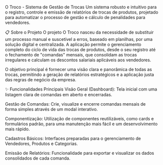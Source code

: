 O Troco - Sistema de Gestão de Trocas
Um sistema robusto e intuitivo para o registro, controle e emissão de relatórios de trocas de produtos, projetado para automatizar o processo de gestão e cálculo de penalidades para vendedores.

📋 Sobre o Projeto
O projeto O Troco nasceu da necessidade de substituir um processo manual e suscetível a erros, baseado em planilhas, por uma solução digital e centralizada. A aplicação permite o gerenciamento completo do ciclo de vida das trocas de produtos, desde o seu registro até o fechamento de "comandas" mensais, que consolidam as trocas irregulares e calculam os descontos salariais aplicáveis aos vendedores.

O objetivo principal é fornecer uma visão clara e panorâmica de todas as trocas, permitindo a geração de relatórios estratégicos e a aplicação justa das regras de negócio da empresa.

✨ Funcionalidades Principais
Visão Geral (Dashboard): Tela inicial com uma listagem clara de comandas em aberto e encerradas.

Gestão de Comandas: Crie, visualize e encerre comandas mensais de forma simples através de um modal interativo.

Componentização: Utilização de componentes reutilizáveis, como cards e formulários padrão, para uma manutenção mais fácil e um desenvolvimento mais rápido.

Cadastros Básicos: Interfaces preparadas para o gerenciamento de Vendedores, Produtos e Categorias.

Emissão de Relatórios: Funcionalidade para exportar e visualizar os dados consolidados de cada comanda.
